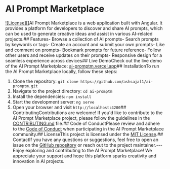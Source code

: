 # AI Prompt Marketplace

[![License][]](https://github.com/ashsajal1/ai-promptm/blob/main/LICENSE)AI Prompt Marketplace is a web application built with Angular. It provides a platform for developers to discover and share AI prompts, which can be used to generate creative ideas and assist in various AI-related projects.## Features- Browse a collection of AI prompts- Search prompts by keywords or tags- Create an account and submit your own prompts- Like and comment on prompts- Bookmark prompts for future reference- Follow other users and receive updates on their prompts- Responsive design for a seamless experience across devices## Live DemoCheck out the live demo of the AI Prompt Marketplace: [ai-promptm.vercel.app](https://ai-promptm.vercel.app)## InstallationTo run the AI Prompt Marketplace locally, follow these steps:

1. Clone the repository: `git clone https://github.com/ashsajal1/ai-promptm.git`
2. Navigate to the project directory: `cd ai-promptm`
3. Install the dependencies: `npm install`
4. Start the development server: `ng serve`
5. Open your browser and visit `http://localhost:4200`## ContributingContributions are welcome! If you'd like to contribute to the AI Prompt Marketplace project, please follow the guidelines in the [CONTRIBUTING.md](https://github.com/ashsajal1/ai-promptm/blob/main/CONTRIBUTING.md) file.## Code of ConductPlease review and adhere to the [Code of Conduct](https://github.com/ashsajal1/ai-promptm/blob/main/CODE_OF_CONDUCT.md) when participating in the AI Prompt Marketplace community.## LicenseThis project is licensed under the [MIT License](https://github.com/ashsajal1/ai-promptm/blob/main/LICENSE).## ContactIf you have any questions or suggestions, feel free to open an issue on the [GitHub repository](https://github.com/ashsajal1/ai-promptm) or reach out to the project maintainer.---Enjoy exploring and contributing to the AI Prompt Marketplace! We appreciate your support and hope this platform sparks creativity and innovation in AI projects.